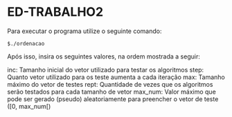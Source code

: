 # ED-TRABALHO2

Para executar o programa utilize o seguinte comando:

    $./ordenacao

Após isso, insira os seguintes valores, na ordem mostrada a seguir:

inc: Tamanho inicial do vetor utilizado para testar os algoritmos
step: Quanto vetor utilizado para os teste aumenta a cada iteração
max: Tamanho máximo do vetor de testes
rept: Quantidade de vezes que os algoritmos serão testados para cada tamanho de vetor
max_num: Valor máximo que pode ser gerado (pseudo) aleatoriamente para preencher o vetor de teste ([0, max_num[)